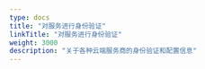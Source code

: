 ```yaml
---
type: docs
title: "对服务进行身份验证"
linkTitle: "对服务进行身份验证"
weight: 3000
description: "关于各种云端服务商的身份验证和配置信息"
---
```


